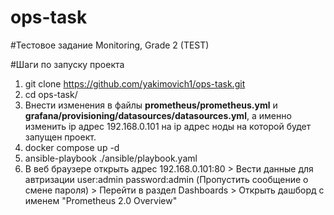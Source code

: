 # ops-task
#Тестовое задание Monitoring, Grade 2 (TEST)

#Шаги по запуску проекта

1. git clone https://github.com/yakimovich1/ops-task.git
2. cd ops-task/
3. Внести изменения в файлы **prometheus/prometheus.yml** и **grafana/provisioning/datasources/datasources.yml**, а именно изменить ip адрес 192.168.0.101 на ip адрес ноды на которой будет запущен проект.
5. docker compose up -d
6. ansible-playbook ./ansible/playbook.yaml
7. В веб браузере открыть адрес 192.168.0.101:80 > Вести данные для автризации user:admin password:admin (Пропустить сообщение о смене пароля) > Перейти в раздел Dashboards > Открыть дашборд с именем "Prometheus 2.0 Overview"
